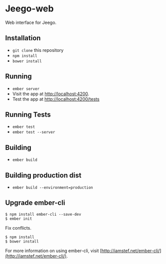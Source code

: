 # Jeego-web

Web interface for Jeego.

## Installation

* `git clone` this repository
* `npm install`
* `bower install`

## Running

* `ember server`
* Visit the app at <http://localhost:4200>.
* Test the app at <http://localhost:4200/tests>

## Running Tests

* `ember test`
* `ember test --server`

## Building

* `ember build`

## Building production dist

* `ember build --environment=production`

## Upgrade ember-cli

```
$ npm install ember-cli --save-dev
$ ember init
```

Fix conflicts.

```
$ npm install
$ bower install
```

For more information on using ember-cli, visit [http://iamstef.net/ember-cli/](http://iamstef.net/ember-cli/).
